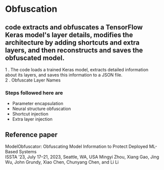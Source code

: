 # Obfuscation

## code extracts and obfuscates a TensorFlow Keras model's layer details, modifies the architecture by adding shortcuts and extra layers, and then reconstructs and saves the obfuscated model.

1 .  The code loads a trained Keras model, extracts detailed information about its layers, and saves this information to a JSON file. <br>
2 .  Obfuscate Layer Names 


### Steps followed here are
- Parameter encapsulation
- Neural structure obfuscation
- Shortcut injection
- Extra layer injection

## Reference paper
ModelObfuscator: Obfuscating Model Information to Protect Deployed ML-Based Systems <br>
ISSTA ’23, July 17–21, 2023, Seattle, WA, USA Mingyi Zhou, Xiang Gao, Jing Wu, John Grundy, Xiao Chen, Chunyang Chen, and Li Li
